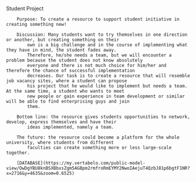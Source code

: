 Student Project
    
        Purpose: To create a resource to support student initiative in creating something new!

        Discussion: Many students want to try themselves in one direction or another, but creating something on their
            own is a big challenge and in the course of implementing what they have in mind, the student fades away.
            Therefore, he/she needs a team, but we will encounter a problem because the student does not know absolutely
            everyone and there is not much choice for him/her and therefore the chance of successful implementation
            decreases. Our task is to create a resource that will resemble job vacancy sites, where a student can propose
            his project that he would like to implement but needs a team. At the same time, a student who wants to meet
            new people or gain experience in team development or similar will be able to find enterprising guys and join
            them.

        Bottom line: the resource gives students opportunities to network, develop, express themselves and have their
            ideas implemented, namely a team.

        The future: the resource could become a platform for the whole university, where students from different
            faculties can create something more or less large-scale together.
        
        [DATABASE](https://my.vertabelo.com/public-model-view/OwDgYBU8knBSXBbxsZgm5AGBpm2rmfroRmEYMY2NwoIAejuT4QzbJ81p6bgtF1NR?x=2716&y=4635&zoom=0.6525)
